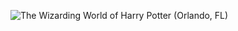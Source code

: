 ![The Wizarding World of Harry Potter (Orlando, FL)](http://laurenpepperman.com/2014/florida/photos/universal2.jpg)
